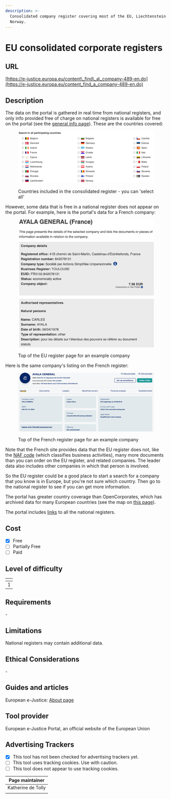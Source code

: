 ```yaml
---
description: >-
  Consolidated company register covering most of the EU, Liechtenstein and
  Norway.
---
```


# EU consolidated corporate registers

## URL

[https://e-justice.europa.eu/content\_find\_a\_company-489-en.do](https://e-justice.europa.eu/content_find_a_company-489-en.do)

## Description

The data on the portal is gathered in real time from national registers, and only info provided free of charge on national registers is available for free on the portal (see the [general info page](https://e-justice.europa.eu/489/EN/business_registers__search_for_a_company_in_the_eu?EUROPEAN_UNION\&action=maximize\&idSubpage=1\&member=1)). These are the countries covered:

<figure><img src=".gitbook/assets/Screenshot 2024-11-27 at 09.12.44.png" alt=""><figcaption><p>Countries included in the consolidated register - you can 'select all'</p></figcaption></figure>

However, some data that is free in a national register does not appear on the portal. For example, here is the portal's data for a French company:

<figure><img src=".gitbook/assets/Screenshot 2024-11-27 at 10.33.47.png" alt=""><figcaption><p>Top of the EU register page for an example company</p></figcaption></figure>

Here is the same company's listing on the French register:&#x20;

<figure><img src=".gitbook/assets/Screenshot 2024-11-27 at 10.12.06.png" alt=""><figcaption><p>Top of the French register page for an example company</p></figcaption></figure>

Note that the French site provides data that the EU register does not, like the [NAF code](https://entreprendre.service-public.fr/vosdroits/F33050) (which classifies business activities), many more documents than you can order on the EU register, and related companies. The leader data also includes other companies in which that person is involved.

So the EU register could be a good place to start a search for a company that you know is in Europe, but you're not sure which country. Then go to the national register to see if you can get more information.

The portal has greater country coverage than OpenCorporates, which has archived data for many European countries (see the map on [this page](https://knowledge.opencorporates.com/knowledge-base/overview/)).

The portal includes [links](https://e-justice.europa.eu/489/EN/business_registers__search_for_a_company_in_the_eu?EUROPEAN_UNION\&action=maximize\&idSubpage=1\&member=1) to all the national registers.

## Cost

* [x] Free
* [ ] Partially Free
* [ ] Paid

## Level of difficulty

<table><thead><tr><th data-type="rating" data-max="5"></th></tr></thead><tbody><tr><td>1</td></tr></tbody></table>

## Requirements

\-

## Limitations

National registers may contain additional data.

## Ethical Considerations

\-

## Guides and articles

European e-Justice: [About page](https://e-justice.europa.eu/489/EN/business_registers__search_for_a_company_in_the_eu?EUROPEAN_UNION\&action=maximize\&idSubpage=1\&member=1)

## Tool provider

European e-Justice Portal, an official website of the European Union

## Advertising Trackers

* [x] This tool has not been checked for advertising trackers yet.
* [ ] This tool uses tracking cookies. Use with caution.
* [ ] This tool does not appear to use tracking cookies.

| Page maintainer    |
| ------------------ |
| Katherine de Tolly |
|                    |
